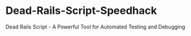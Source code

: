 # Dead-Rails-Script-Speedhack
Dead Rails Script - A Powerful Tool for Automated Testing and Debugging
